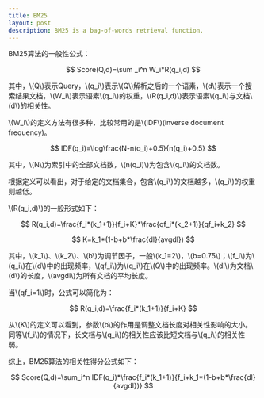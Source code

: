 ```yaml
---
title: BM25
layout: post
description: BM25 is a bag-of-words retrieval function.
---
```


BM25算法的一般性公式：

$$
Score(Q,d)=\sum _i^n W_i*R(q_i,d)
$$

其中，\\(Q\\)表示Query，\\(q_i\\)表示\\(Q\\)解析之后的一个语素，\\(d\\)表示一个搜索结果文档，\\(W_i\\)表示语素\\(q_i\\)的权重，\\(R(q_i,d)\\)表示语素\\(q_i\\)与文档\\(d\\)的相关性。

\\(W_i\\)的定义方法有很多种，比较常用的是\\(IDF\\)(inverse document frequency)。

$$
IDF(q_i)=\log\frac{N-n(q_i)+0.5}{n(q_i)+0.5}
$$

其中，\\(N\\)为索引中的全部文档数，\\(n(q_i)\\)为包含\\(q_i\\)的文档数。

根据定义可以看出，对于给定的文档集合，包含\\(q_i\\)的文档越多，\\(q_i\\)的权重则越低。

\\(R(q_i,d)\\)的一般形式如下：

$$
R(q_i,d)=\frac{f_i*(k_1+1)}{f_i+K}*\frac{qf_i*(k_2+1)}{qf_i+k_2}
$$

$$
K=k_1*(1-b+b*\frac{dl}{avgdl})
$$

其中，\\(k_1\\)、\\(k_2\\)、\\(b\\)为调节因子，一般\\(k_1=2\\)，\\(b=0.75\\)；\\(f_i\\)为\\(q_i\\)在\\(d\\)中的出现频率，\\(qf_i\\)为\\(q_i\\)在\\(Q\\)中的出现频率。\\(dl\\)为文档\\(d\\)的长度，\\(avgdl\\)为所有文档的平均长度。

当\\(qf_i=1\\)时，公式可以简化为：

$$
R(q_i,d)=\frac{f_i*(k_1+1)}{f_i+K}
$$

从\\(K\\)的定义可以看到，参数\\(b\\)的作用是调整文档长度对相关性影响的大小。同等\\(f_i\\)的情况下，长文档与\\(q_i\\)的相关性应该比短文档与\\(q_i\\)的相关性弱。

综上，BM25算法的相关性得分公式如下：

$$
Score(Q,d)=\sum_i^n IDF(q_i)*\frac{f_i*(k_1+1)}{f_i+k_1*(1-b+b*\frac{dl}{avgdl})}
$$
